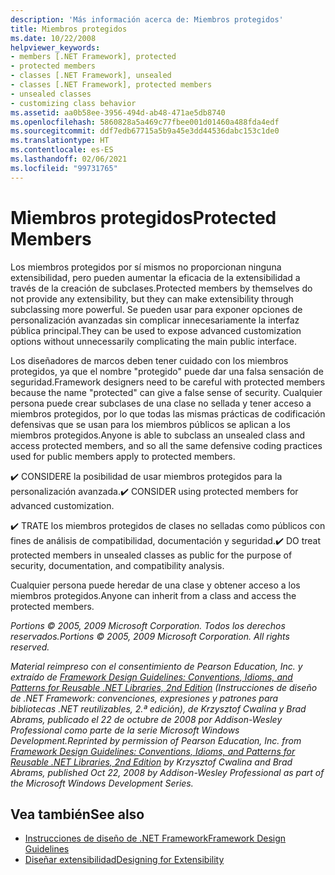```yaml
---
description: 'Más información acerca de: Miembros protegidos'
title: Miembros protegidos
ms.date: 10/22/2008
helpviewer_keywords:
- members [.NET Framework], protected
- protected members
- classes [.NET Framework], unsealed
- classes [.NET Framework], protected members
- unsealed classes
- customizing class behavior
ms.assetid: aa0b58ee-3956-494d-ab48-471ae5db8740
ms.openlocfilehash: 5860828a5a469c77fbee001d01460a488fda4edf
ms.sourcegitcommit: ddf7edb67715a5b9a45e3dd44536dabc153c1de0
ms.translationtype: HT
ms.contentlocale: es-ES
ms.lasthandoff: 02/06/2021
ms.locfileid: "99731765"
---
```

# <a name="protected-members"></a><span data-ttu-id="6d90c-103">Miembros protegidos</span><span class="sxs-lookup"><span data-stu-id="6d90c-103">Protected Members</span></span>

<span data-ttu-id="6d90c-104">Los miembros protegidos por sí mismos no proporcionan ninguna extensibilidad, pero pueden aumentar la eficacia de la extensibilidad a través de la creación de subclases.</span><span class="sxs-lookup"><span data-stu-id="6d90c-104">Protected members by themselves do not provide any extensibility, but they can make extensibility through subclassing more powerful.</span></span> <span data-ttu-id="6d90c-105">Se pueden usar para exponer opciones de personalización avanzadas sin complicar innecesariamente la interfaz pública principal.</span><span class="sxs-lookup"><span data-stu-id="6d90c-105">They can be used to expose advanced customization options without unnecessarily complicating the main public interface.</span></span>

 <span data-ttu-id="6d90c-106">Los diseñadores de marcos deben tener cuidado con los miembros protegidos, ya que el nombre "protegido" puede dar una falsa sensación de seguridad.</span><span class="sxs-lookup"><span data-stu-id="6d90c-106">Framework designers need to be careful with protected members because the name "protected" can give a false sense of security.</span></span> <span data-ttu-id="6d90c-107">Cualquier persona puede crear subclases de una clase no sellada y tener acceso a miembros protegidos, por lo que todas las mismas prácticas de codificación defensivas que se usan para los miembros públicos se aplican a los miembros protegidos.</span><span class="sxs-lookup"><span data-stu-id="6d90c-107">Anyone is able to subclass an unsealed class and access protected members, and so all the same defensive coding practices used for public members apply to protected members.</span></span>

 <span data-ttu-id="6d90c-108">✔️ CONSIDERE la posibilidad de usar miembros protegidos para la personalización avanzada.</span><span class="sxs-lookup"><span data-stu-id="6d90c-108">✔️ CONSIDER using protected members for advanced customization.</span></span>

 <span data-ttu-id="6d90c-109">✔️ TRATE los miembros protegidos de clases no selladas como públicos con fines de análisis de compatibilidad, documentación y seguridad.</span><span class="sxs-lookup"><span data-stu-id="6d90c-109">✔️ DO treat protected members in unsealed classes as public for the purpose of security, documentation, and compatibility analysis.</span></span>

 <span data-ttu-id="6d90c-110">Cualquier persona puede heredar de una clase y obtener acceso a los miembros protegidos.</span><span class="sxs-lookup"><span data-stu-id="6d90c-110">Anyone can inherit from a class and access the protected members.</span></span>

 <span data-ttu-id="6d90c-111">*Portions © 2005, 2009 Microsoft Corporation. Todos los derechos reservados.*</span><span class="sxs-lookup"><span data-stu-id="6d90c-111">*Portions © 2005, 2009 Microsoft Corporation. All rights reserved.*</span></span>

 <span data-ttu-id="6d90c-112">*Material reimpreso con el consentimiento de Pearson Education, Inc. y extraído de [Framework Design Guidelines: Conventions, Idioms, and Patterns for Reusable .NET Libraries, 2nd Edition](https://www.informit.com/store/framework-design-guidelines-conventions-idioms-and-9780321545619) (Instrucciones de diseño de .NET Framework: convenciones, expresiones y patrones para bibliotecas .NET reutilizables, 2.ª edición), de Krzysztof Cwalina y Brad Abrams, publicado el 22 de octubre de 2008 por Addison-Wesley Professional como parte de la serie Microsoft Windows Development.*</span><span class="sxs-lookup"><span data-stu-id="6d90c-112">*Reprinted by permission of Pearson Education, Inc. from [Framework Design Guidelines: Conventions, Idioms, and Patterns for Reusable .NET Libraries, 2nd Edition](https://www.informit.com/store/framework-design-guidelines-conventions-idioms-and-9780321545619) by Krzysztof Cwalina and Brad Abrams, published Oct 22, 2008 by Addison-Wesley Professional as part of the Microsoft Windows Development Series.*</span></span>

## <a name="see-also"></a><span data-ttu-id="6d90c-113">Vea también</span><span class="sxs-lookup"><span data-stu-id="6d90c-113">See also</span></span>

- [<span data-ttu-id="6d90c-114">Instrucciones de diseño de .NET Framework</span><span class="sxs-lookup"><span data-stu-id="6d90c-114">Framework Design Guidelines</span></span>](index.md)
- [<span data-ttu-id="6d90c-115">Diseñar extensibilidad</span><span class="sxs-lookup"><span data-stu-id="6d90c-115">Designing for Extensibility</span></span>](designing-for-extensibility.md)
